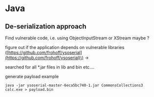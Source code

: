 # Java

## De-serialization approach 

Find vulnerable code, i.e. using ObjectInputStream or XStream maybe ?

figure out if the application depends on vulnerable libraries \([https://github.com/frohoff/ysoserial](https://github.com/frohoff/ysoserial)\) -&gt;

searched for all \*.jar files in lib and bin etc....

generate payload example

```text
java -jar ysoserial-master-6eca5bc740-1.jar CommonsCollections3 calc.exe > payload.bin
```


